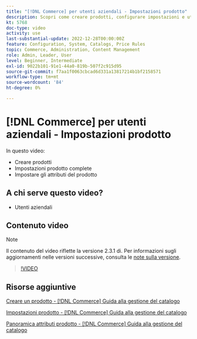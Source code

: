 ```yaml
---
title: "[!DNL Commerce] per utenti aziendali - Impostazioni prodotto"
description: Scopri come creare prodotti, configurare impostazioni e utilizzare gli attributi.
kt: 5768
doc-type: video
activity: use
last-substantial-update: 2022-12-28T00:00:00Z
feature: Configuration, System, Catalogs, Price Rules
topic: Commerce, Administration, Content Management
role: Admin, Leader, User
level: Beginner, Intermediate
exl-id: 9022b101-91e1-44a0-819b-507f2c915d95
source-git-commit: f7aa1f0063cbcad6d331a13817214b1bf2158571
workflow-type: tm+mt
source-wordcount: '84'
ht-degree: 0%

---
```


# [!DNL Commerce] per utenti aziendali - Impostazioni prodotto

In questo video:

- Creare prodotti
- Impostazioni prodotto complete
- Impostare gli attributi del prodotto

## A chi serve questo video?

- Utenti aziendali

## Contenuto video

>[!NOTE]
>
>Il contenuto del video riflette la versione 2.3.1 di. Per informazioni sugli aggiornamenti nelle versioni successive, consulta le [note sulla versione](https://experienceleague.adobe.com/docs/commerce-operations/release/notes/overview.html).

>[!VIDEO](https://video.tv.adobe.com/v/35953?quality=12&learn=on)

## Risorse aggiuntive

[Creare un prodotto - [!DNL Commerce] Guida alla gestione del catalogo](https://experienceleague.adobe.com/docs/commerce-admin/catalog/products/product-create.html)

[Impostazioni prodotto - [!DNL Commerce] Guida alla gestione del catalogo](https://experienceleague.adobe.com/docs/commerce-admin/catalog/products/product-create.html#product-settings)

[Panoramica attributi prodotto - [!DNL Commerce] Guida alla gestione del catalogo](https://experienceleague.adobe.com/docs/commerce-admin/catalog/product-attributes/product-attributes.html)
